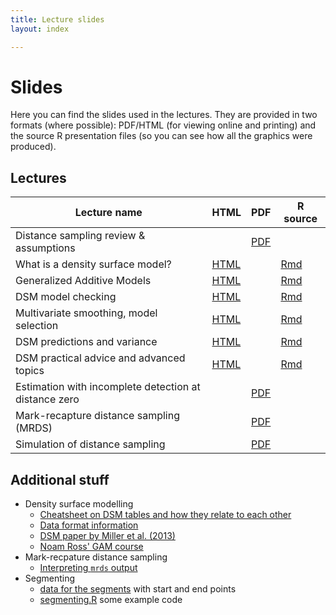```yaml
---
title: Lecture slides
layout: index

---
```


# Slides

Here you can find the slides used in the lectures. They are provided in two formats (where possible): PDF/HTML (for viewing online and printing) and the source R presentation files (so you can see how all the graphics were produced).

## Lectures

Lecture name                                            |                       HTML                    | PDF                                    |            R source
--------------------------------------------------------|-----------------------------------------------|----------------------------------------|----------------------------------
Distance sampling review & assumptions                  |                                               | [PDF](slides/IntroTalk.pdf)            |
What is a density surface model?                        |  [HTML](slides/dsm1-what-is-a-dsm.html)       |                                        |[Rmd](slides/dsm1-what-is-a-dsm.Rmd)
Generalized Additive Models                             |  [HTML](slides/dsm2-gams.html)                |                                        |[Rmd](slides/dsm2-gams.Rmd)
DSM model checking                                      |  [HTML](slides/dsm3-model-checking.html)      |                                        |[Rmd](slides/dsm3-model-checking.Rmd)
Multivariate smoothing, model selection                 |  [HTML](slides/dsm4-multiple-smooths.html)    |                                        |[Rmd](slides/dsm4-multiple-smooths.Rmd)
DSM predictions and variance                            |  [HTML](slides/dsm5-prediction-variance.html) |                                        |[Rmd](slides/dsm5-prediction-variance.Rmd)
DSM practical advice and advanced topics                |  [HTML](slides/dsm6-practical-advice.html)    |                                        |[Rmd](slides/dsm6-practical-advice.Rmd)
Estimation with incomplete detection at distance zero   |                                               | [PDF](slides/mrds1-g0.pdf)             |
Mark-recapture distance sampling (MRDS)                 |                                               | [PDF](slides/mrds2-MRDS_in_R.pdf)      |
Simulation of distance sampling                         |                                               | [PDF](slides/DSsimLecture.pdf)         |


## Additional stuff

- Density surface modelling
  - [Cheatsheet on DSM tables and how they relate to each other](slides/dsm_tables.png)
  - [Data format information](slides/Data_format_for_distance_sampling_workshops.pdf)
  - [DSM paper by Miller et al. (2013)](https://besjournals.onlinelibrary.wiley.com/doi/full/10.1111/2041-210X.12105)
  - [Noam Ross' GAM course](https://noamross.github.io/gams-in-r-course/)
- Mark-recpature distance sampling
  - [Interpreting `mrds` output](slides/Interpreting_MRDS_output.pdf)
- Segmenting
  - [data for the segments](All_Waypoints_2003_Converted_RMR2018.csv) with start and end points
  - [segmenting.R](segmenting.R) some example code
